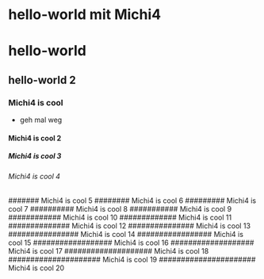 # hello-world mit Michi4
# hello-world
## hello-world 2
### Michi4 is cool
- geh mal weg
#### Michi4 is cool 2
##### Michi4 is cool 3
###### Michi4 is cool 4
####### Michi4 is cool 5
######## Michi4 is cool 6
######### Michi4 is cool 7
########## Michi4 is cool 8
########### Michi4 is cool 9
############ Michi4 is cool 10
############# Michi4 is cool 11
############## Michi4 is cool 12
############### Michi4 is cool 13
################ Michi4 is cool 14
################# Michi4 is cool 15
################## Michi4 is cool 16
################### Michi4 is cool 17
#################### Michi4 is cool 18
##################### Michi4 is cool 19
###################### Michi4 is cool 20